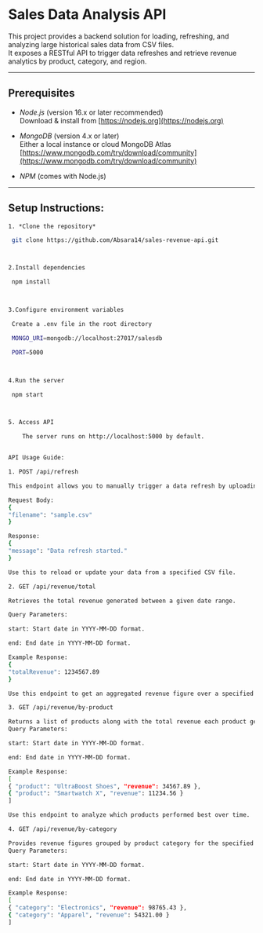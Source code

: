 # Sales Data Analysis API

This project provides a backend solution for loading, refreshing, and analyzing large historical sales data from CSV files.  
It exposes a RESTful API to trigger data refreshes and retrieve revenue analytics by product, category, and region.

---

## Prerequisites

- *Node.js* (version 16.x or later recommended)  
  Download & install from [https://nodejs.org](https://nodejs.org)  

- *MongoDB* (version 4.x or later)  
  Either a local instance or cloud MongoDB Atlas  
  [https://www.mongodb.com/try/download/community](https://www.mongodb.com/try/download/community)  

- *NPM* (comes with Node.js)  

---

## Setup Instructions:


    1. *Clone the repository*

   ```bash
    git clone https://github.com/Absara14/sales-revenue-api.git



  2.Install dependencies

    npm install



  3.Configure environment variables

    Create a .env file in the root directory

    MONGO_URI=mongodb://localhost:27017/salesdb

    PORT=5000



  4.Run the server

    npm start



5. Access API

       The server runs on http://localhost:5000 by default.


API Usage Guide:

1. POST /api/refresh

This endpoint allows you to manually trigger a data refresh by uploading a CSV file.

Request Body:
{
  "filename": "sample.csv"
}

Response:
{
  "message": "Data refresh started."
}

Use this to reload or update your data from a specified CSV file.

2. GET /api/revenue/total

Retrieves the total revenue generated between a given date range.

Query Parameters:

start: Start date in YYYY-MM-DD format.

end: End date in YYYY-MM-DD format.

Example Response:
{
  "totalRevenue": 1234567.89
}

Use this endpoint to get an aggregated revenue figure over a specified time period.

3. GET /api/revenue/by-product

Returns a list of products along with the total revenue each product generated in the specified date range.
Query Parameters:

start: Start date in YYYY-MM-DD format.

end: End date in YYYY-MM-DD format.

Example Response:
[
  { "product": "UltraBoost Shoes", "revenue": 34567.89 },
  { "product": "Smartwatch X", "revenue": 11234.56 }
]

Use this endpoint to analyze which products performed best over time.

4. GET /api/revenue/by-category

Provides revenue figures grouped by product category for the specified date range.
Query Parameters:

start: Start date in YYYY-MM-DD format.

end: End date in YYYY-MM-DD format.

Example Response:
[
  { "category": "Electronics", "revenue": 98765.43 },
  { "category": "Apparel", "revenue": 54321.00 }
]
